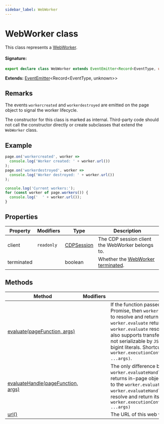 ```yaml
---
sidebar_label: WebWorker
---
```


# WebWorker class

This class represents a [WebWorker](https://developer.mozilla.org/en-US/docs/Web/API/Web_Workers_API).

#### Signature:

```typescript
export declare class WebWorker extends EventEmitter<Record<EventType, unknown>>
```

**Extends:** [EventEmitter](./puppeteer.eventemitter.md)&lt;Record&lt;EventType, unknown&gt;&gt;

## Remarks

The events `workercreated` and `workerdestroyed` are emitted on the page object to signal the worker lifecycle.

The constructor for this class is marked as internal. Third-party code should not call the constructor directly or create subclasses that extend the `WebWorker` class.

## Example

```ts
page.on('workercreated', worker =>
  console.log('Worker created: ' + worker.url())
);
page.on('workerdestroyed', worker =>
  console.log('Worker destroyed: ' + worker.url())
);

console.log('Current workers:');
for (const worker of page.workers()) {
  console.log('  ' + worker.url());
}
```

## Properties

| Property   | Modifiers             | Type                                    | Description                                                                                                                        |
| ---------- | --------------------- | --------------------------------------- | ---------------------------------------------------------------------------------------------------------------------------------- |
| client     | <code>readonly</code> | [CDPSession](./puppeteer.cdpsession.md) | The CDP session client the WebWorker belongs to.                                                                                   |
| terminated |                       | boolean                                 | Whether the [WebWorker](./puppeteer.webworker.md) [terminated](https://developer.mozilla.org/en-US/docs/Web/API/Worker/terminate). |

## Methods

| Method                                                                        | Modifiers | Description                                                                                                                                                                                                                                                                                                                                                                                                                                                                                                                                                                                                                                                           |
| ----------------------------------------------------------------------------- | --------- | --------------------------------------------------------------------------------------------------------------------------------------------------------------------------------------------------------------------------------------------------------------------------------------------------------------------------------------------------------------------------------------------------------------------------------------------------------------------------------------------------------------------------------------------------------------------------------------------------------------------------------------------------------------------- |
| [evaluate(pageFunction, args)](./puppeteer.webworker.evaluate.md)             |           | If the function passed to the <code>worker.evaluate</code> returns a Promise, then <code>worker.evaluate</code> would wait for the promise to resolve and return its value. If the function passed to the <code>worker.evaluate</code> returns a non-serializable value, then <code>worker.evaluate</code> resolves to <code>undefined</code>. DevTools Protocol also supports transferring some additional values that are not serializable by <code>JSON</code>: <code>-0</code>, <code>NaN</code>, <code>Infinity</code>, <code>-Infinity</code>, and bigint literals. Shortcut for <code>await worker.executionContext()).evaluate(pageFunction, ...args)</code>. |
| [evaluateHandle(pageFunction, args)](./puppeteer.webworker.evaluatehandle.md) |           | The only difference between <code>worker.evaluate</code> and <code>worker.evaluateHandle</code> is that <code>worker.evaluateHandle</code> returns in-page object (JSHandle). If the function passed to the <code>worker.evaluateHandle</code> returns a <code>Promise</code>, then <code>worker.evaluateHandle</code> would wait for the promise to resolve and return its value. Shortcut for <code>await worker.executionContext()).evaluateHandle(pageFunction, ...args)</code>                                                                                                                                                                                   |
| [url()](./puppeteer.webworker.url.md)                                         |           | The URL of this web worker.                                                                                                                                                                                                                                                                                                                                                                                                                                                                                                                                                                                                                                           |

